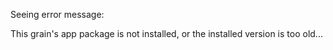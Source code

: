 Seeing error message:

This grain's app package is not installed, or the installed version is too old...
